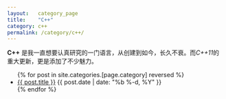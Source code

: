 ```yaml
---
layout:   category_page
title:    "C++"
category: c++
permalink: /category/c++/
---
```


**C++** 是我一直想要认真研究的一门语言，从创建到如今，长久不衰。而*C++11*的重大更新，更是添加了不少魅力。
	
<ul class="posts">
{% for post in site.categories.[page.category] reversed %}
      <li>
        <a class="post-link" href="{{ post.url | prepend: site.baseurl }}">{{ post.title }}</a>
        <span class="post-date">{{ post.date | date: "%b %-d, %Y" }}</span>
      </li>
{% endfor %}
</ul>